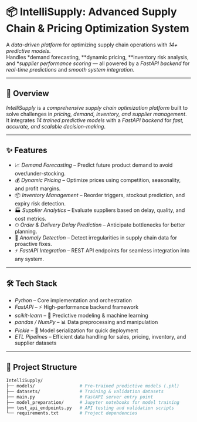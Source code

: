 # 📦 IntelliSupply: Advanced Supply Chain & Pricing Optimization System

A *data-driven platform* for optimizing supply chain operations with *14+ predictive models*.  
Handles *demand forecasting, **dynamic pricing, **inventory risk analysis, and **supplier performance scoring* — all powered by a *FastAPI backend* for *real-time predictions* and *smooth system integration*.

---

## 🌟 Overview
*IntelliSupply* is a *comprehensive supply chain optimization platform* built to solve challenges in *pricing, demand, inventory, and supplier management*.  
It integrates *14 trained predictive models* with a *FastAPI backend* for *fast, accurate, and scalable decision-making*.

---

## ✨ Features
- 📈 *Demand Forecasting* – Predict future product demand to avoid over/under-stocking.
- 💰 *Dynamic Pricing* – Optimize prices using competition, seasonality, and profit margins.
- 📦 *Inventory Management* – Reorder triggers, stockout prediction, and expiry risk detection.
- 🏭 *Supplier Analytics* – Evaluate suppliers based on delay, quality, and cost metrics.
- ⏱ *Order & Delivery Delay Prediction* – Anticipate bottlenecks for better planning.
- 🧩 *Anomaly Detection* – Detect irregularities in supply chain data for proactive fixes.
- ⚡ *FastAPI Integration* – REST API endpoints for seamless integration into any system.

---

## 🛠 Tech Stack
- *Python* – Core implementation and orchestration
- *FastAPI* – ⚡ High-performance backend framework
- *scikit-learn* – 🧠 Predictive modeling & machine learning
- *pandas / NumPy* – 📊 Data preprocessing and manipulation
- *Pickle* – 🔐 Model serialization for quick deployment
- *ETL Pipelines* – Efficient data handling for sales, pricing, inventory, and supplier datasets

---

## 📂 Project Structure
```bash
IntelliSupply/
├── models/                 # Pre-trained predictive models (.pkl)
├── datasets/               # Training & validation datasets
├── main.py                 # FastAPI server entry point
├── model_preparation/      # Jupyter notebooks for model training
├── test_api_endpoints.py   # API testing and validation scripts
└── requirements.txt        # Project dependencies
